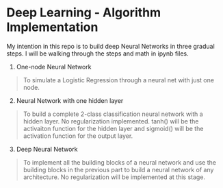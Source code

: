 # Deep Learning - Algorithm Implementation

My intention in this repo is to build deep Neural Networks in three gradual steps. I will be walking through the steps and math in ipynb files.

1. One-node Neural Network
> To simulate a Logistic Regression through a neural net with just one node.

2. Neural Network with one hidden layer 
> To build a complete 2-class classification neural network with a hidden layer. No regularization implemented. tanh() will be the activaiton function for the hidden layer and sigmoid() will be the activation function for the output layer.

3. Deep Neural Network
> To implement all the building blocks of a neural network and use the building blocks in the previous part to build a neural network of any architecture. 
> No regularization will be implemented at this stage.
